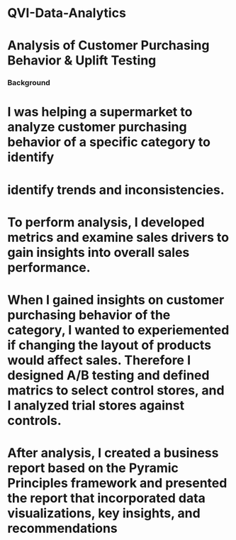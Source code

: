 # QVI-Data-Analytics
# Analysis of Customer Purchasing Behavior &amp; Uplift Testing

### Background
# I was helping a supermarket to analyze customer purchasing behavior of a specific category to identify 
# identify trends and inconsistencies.

# To perform analysis, I developed metrics and examine sales drivers to gain insights into overall sales performance.

# When I gained insights on customer purchasing behavior of the category, I wanted to experiemented if changing the layout of products would affect sales. Therefore I designed A/B testing and defined matrics to select control stores, and I analyzed trial stores against controls.

# After analysis, I created a business report based on the Pyramic Principles framework and presented the report that incorporated data visualizations, key insights, and recommendations  


